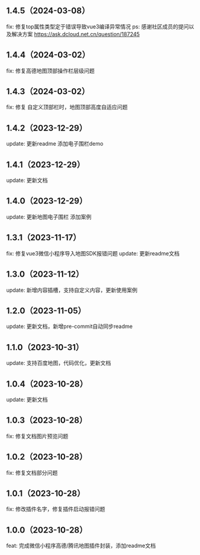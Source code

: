 ## 1.4.5（2024-03-08）
fix: 修复top属性类型定于错误导致vue3编译异常情况
ps: 感谢社区成员的提问以及解决方案 https://ask.dcloud.net.cn/question/187245
## 1.4.4（2024-03-02）
fix: 修复高德地图顶部操作栏层级问题
## 1.4.3（2024-03-02）
fix: 修复 自定义顶部栏时，地图顶部高度自适应问题
## 1.4.2（2023-12-29）
update: 更新readme  添加电子围栏demo
## 1.4.1（2023-12-29）
update: 更新文档
## 1.4.0（2023-12-29）
update: 更新地图电子围栏 添加案例
## 1.3.1（2023-11-17）
fix: 修复vue3微信小程序导入地图SDK报错问题
update: 更新readme文档
## 1.3.0（2023-11-12）
update: 新增内容插槽，支持自定义内容，更新使用案例
## 1.2.0（2023-11-05）
update: 更新文档，新增pre-commit自动同步readme
## 1.1.0（2023-10-31）
update: 支持百度地图，代码优化，更新文档
## 1.0.4（2023-10-28）
update: 更新文档
## 1.0.3（2023-10-28）
fix: 修复文档图片预览问题
## 1.0.2（2023-10-28）
fix: 修复文档部分问题
## 1.0.1（2023-10-28）
fix: 修改插件名字，修复插件启动报错问题
## 1.0.0（2023-10-28）
feat: 完成微信小程序高德/腾讯地图插件封装，添加readme文档
